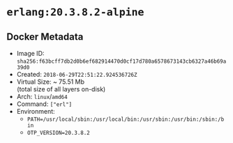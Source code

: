 # `erlang:20.3.8.2-alpine`

## Docker Metadata

- Image ID: `sha256:f63bcff7db2d0b6ef682914470d0cf17d780a6578673143cb6327a46b69a39d0`
- Created: `2018-06-29T22:51:22.924536726Z`
- Virtual Size: ~ 75.51 Mb  
  (total size of all layers on-disk)
- Arch: `linux`/`amd64`
- Command: `["erl"]`
- Environment:
  - `PATH=/usr/local/sbin:/usr/local/bin:/usr/sbin:/usr/bin:/sbin:/bin`
  - `OTP_VERSION=20.3.8.2`
